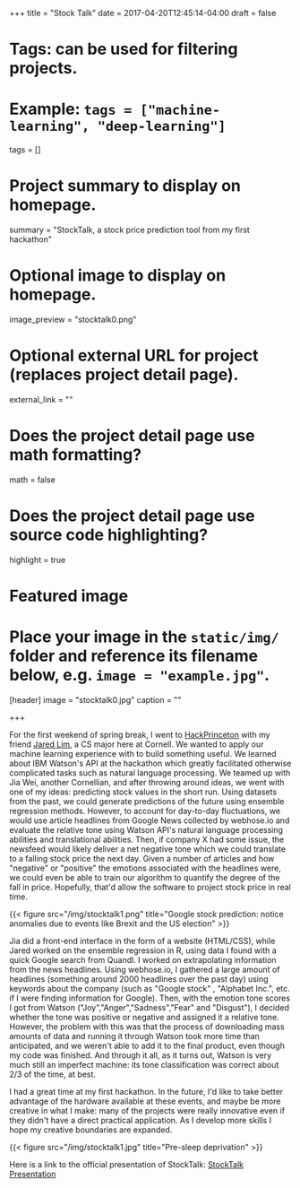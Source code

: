 +++
title = "Stock Talk"
date = 2017-04-20T12:45:14-04:00
draft = false

# Tags: can be used for filtering projects.
# Example: `tags = ["machine-learning", "deep-learning"]`
tags = []

# Project summary to display on homepage.
summary = "StockTalk, a stock price prediction tool from my first hackathon"

# Optional image to display on homepage.
image_preview = "stocktalk0.png"

# Optional external URL for project (replaces project detail page).
external_link = ""

# Does the project detail page use math formatting?
math = false

# Does the project detail page use source code highlighting?
highlight = true

# Featured image
# Place your image in the `static/img/` folder and reference its filename below, e.g. `image = "example.jpg"`.
[header]
image = "stocktalk0.jpg"
caption = ""

+++





For the first weekend of spring break, I went to [HackPrinceton](https://hackprinceton-spr17.devpost.com/) with my friend [Jared Lim](https://junyounglim.github.io/), a CS major here at Cornell. We wanted to apply our machine learning experience with to build something useful. We learned about IBM Watson's API at the hackathon which greatly facilitated otherwise complicated tasks such as natural language processing. We teamed up with Jia Wei, another Cornellian, and after throwing around ideas, we went with one of my ideas: predicting stock values in the short run. Using datasets from the past, we could generate predictions of the future using ensemble regression methods. However, to account for day-to-day fluctuations, we would use article headlines from Google News collected by webhose.io and evaluate the relative tone using Watson API's natural language processing abilities and translational abilities. Then, if company X had some issue, the newsfeed would likely deliver a net negative tone which we could translate to a falling stock price the next day. Given a number of articles and how "negative" or "positive" the emotions associated with the headlines were, we could even be able to train our algorithm to quantify the degree of the fall in price. Hopefully, that'd allow the software to project stock price in real time.



{{< figure src="/img/stocktalk1.png" title="Google stock prediction: notice anomalies due to events like Brexit and the US election" >}}


Jia did a front-end interface in the form of a website (HTML/CSS), while Jared worked on the ensemble regression in R, using data I found with a quick Google search from Quandl. I worked on extrapolating information from the news headlines. Using webhose.io, I gathered a large amount of headlines (something around 2000 headlines over the past day) using keywords about the company (such as "Google stock" , "Alphabet Inc.", etc. if I were finding information for Google). Then, with the emotion tone scores I got from Watson ("Joy","Anger","Sadness","Fear" and "Disgust"), I decided whether the tone was positive or negative and assigned it a relative tone. However, the problem with this was that the process of downloading mass amounts of data and running it through Watson took more time than anticipated, and we weren't able to add it to the final product, even though my code was finished. And through it all, as it turns out, Watson is very much still an imperfect machine: its tone classification was correct about 2/3 of the time, at best.




I had a great time at my first hackathon. In the future, I'd like to take better advantage of the hardware available at these events, and maybe be more creative in what I make: many of the projects were really innovative even if they didn't have a direct practical application. As I develop more skills I hope my creative boundaries are expanded.



{{< figure src="/img/stocktalk1.jpg" title="Pre-sleep deprivation" >}}



Here is a link to the official presentation of StockTalk: [StockTalk Presentation](https://docs.google.com/presentation/d/1ep7lnJO294NMqC5iRwh0nOdNvWSJR8Q5zst0-LN90Uw/edit#slide=id.p)
